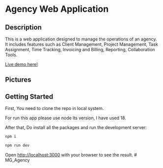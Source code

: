 # Agency Web Application

## Description
This is a web application designed to manage the operations of an agency. It includes features such as Client Management,
Project Management,
Task Assignment,
Time Tracking,
Invoicing and Billing,
Reporting,
Collaboration Tools.

[Live demo here!](https://agency-app-navy.vercel.app/)

## Pictures

## Getting Started

First, You need to clone the repo in local system.

For run this app please use node lts version, I have used 18.

After that, Do install all the packages and run the development server:

```bash
npm i

npm run dev
```

Open [http://localhost:3000](http://localhost:3000) with your browser to see the result.
#   M G _ A g e n c y  
 